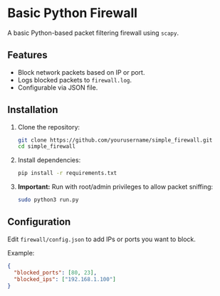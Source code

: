 # Basic Python Firewall

A basic Python-based packet filtering firewall using `scapy`.

## Features
- Block network packets based on IP or port.
- Logs blocked packets to `firewall.log`.
- Configurable via JSON file.

## Installation

1. Clone the repository:
    ```bash
    git clone https://github.com/yourusername/simple_firewall.git
    cd simple_firewall
    ```

2. Install dependencies:
    ```bash
    pip install -r requirements.txt
    ```

3. **Important:** Run with root/admin privileges to allow packet sniffing:
    ```bash
    sudo python3 run.py
    ```

## Configuration

Edit `firewall/config.json` to add IPs or ports you want to block.

Example:

```json
{
  "blocked_ports": [80, 23],
  "blocked_ips": ["192.168.1.100"]
}
